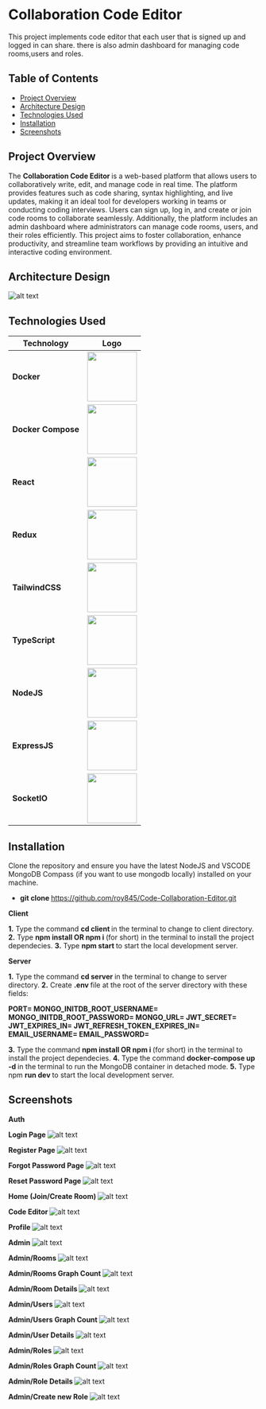 # Collaboration Code Editor

This project implements code editor that each user that is signed up and logged in can share. there is also admin dashboard for managing code rooms,users and roles.

## Table of Contents

- [Project Overview](#project-overview)
- [Architecture Design](#architecture-design)
- [Technologies Used](#technologies-used)
- [Installation](#installation)
- [Screenshots](#screenshots)

## Project Overview

The <b> Collaboration Code Editor </b> is a web-based platform that allows users to collaboratively write, edit, and manage code in real time. The platform provides features such as code sharing, syntax highlighting, and live updates, making it an ideal tool for developers working in teams or conducting coding interviews. Users can sign up, log in, and create or join code rooms to collaborate seamlessly. Additionally, the platform includes an admin dashboard where administrators can manage code rooms, users, and their roles efficiently. This project aims to foster collaboration, enhance productivity, and streamline team workflows by providing an intuitive and interactive coding environment.

## Architecture Design

![alt text](assets/code-collaboration-editor-system-achitecture.png)

## Technologies Used

| **Technology**     | **Logo**                                                                                                                                                                      |
| ------------------ | ----------------------------------------------------------------------------------------------------------------------------------------------------------------------------- |
| **Docker**         | <img src="https://icon-icons.com/icons2/2699/PNG/512/docker_official_logo_icon_169250.png" width="100px" height="100px">                                                      |
| **Docker Compose** | <img src="https://encrypted-tbn0.gstatic.com/images?q=tbn:ANd9GcQ7swv72e-AJAfT3hZdULsmYXetYSldgE78ag&s" width="100px" height="100px">                                         |
| **React**          | <img src="https://upload.wikimedia.org/wikipedia/he/a/a7/React-icon.svg" width="100px" height="100px">                                                                        |
| **Redux**          | <img src="https://www.svgrepo.com/show/303557/redux-logo.svg" width="100px" height="100px">                                                                                   |
| **TailwindCSS**    | <img src="https://encrypted-tbn0.gstatic.com/images?q=tbn:ANd9GcR_BuIzY141a5nIZoGEQkFYPN_f3bQddC4uu5ctRPO1Ftp6BNy_iV5foebwEIYesnZLA6c&usqp=CAU" width="100px" height="100px"> |
| **TypeScript**     | <img src="https://encrypted-tbn0.gstatic.com/images?q=tbn:ANd9GcTuiTDrB4jE3RaO72W0feOQP1XcZhjTrOBuYcqcXNSIQKeOx4iaA75cEZVN5BDrkQcLYK0&usqp=CAU" width="100px" height="100px"> |
| **NodeJS**         | <img src="https://encrypted-tbn0.gstatic.com/images?q=tbn:ANd9GcQ6Hd-Hz0vOuWyFXYO3xUrG4_bJQ0wcmd-DtA&s" width="100px" height="100px">                                         |
| **ExpressJS**      | <img src="https://cdn.groovetechnology.com/wp-content/uploads/2023/08/expressjs.png" width="100px" height="100px">                                                            |
| **SocketIO**       | <img src="https://ik.imagekit.io/ably/ghost/prod/2021/03/socket-io-logo-1.jpeg?tr=w-1728,q-50" width="100px" height="100px">                                                  |

## Installation

Clone the repository and ensure you have the latest NodeJS and VSCODE MongoDB Compass (if you want to use mongodb locally) installed on your machine.

- <b> git clone </b> https://github.com/roy845/Code-Collaboration-Editor.git

<b> Client </b>

<b>1.</b> Type the command <b> cd client </b> in the terminal to change to client directory.
<b>2.</b> Type <b> npm install </b> <b> OR </b> <b> npm i </b> (for short) in the terminal to install the project dependecies.
<b>3.</b> Type <b> npm start </b> to start the local development server.

<b> Server </b>

<b>1.</b> Type the command <b> cd server </b> in the terminal to change to server directory.
<b>2.</b> Create <b> .env </b> file at the root of the server directory with these fields:

<b> PORT=
MONGO_INITDB_ROOT_USERNAME=
MONGO_INITDB_ROOT_PASSWORD=
MONGO_URL=
JWT_SECRET=
JWT_EXPIRES_IN=
JWT_REFRESH_TOKEN_EXPIRES_IN=
EMAIL_USERNAME=
EMAIL_PASSWORD= </b>

<b>3.</b> Type the command <b> npm install </b> <b> OR </b> <b> npm i </b> (for short) in the terminal to install the project dependecies.
<b>4.</b> Type the command <b> docker-compose up -d </b> in the terminal to run the MongoDB container in detached mode.
<b>5.</b> Type npm <b> run dev </b> to start the local development server.

## Screenshots

<b> Auth </b>

<b> Login Page </b>
![alt text](../assets/image.png)

<b> Register Page </b>
![alt text](../assets/image-1.png)

<b> Forgot Password Page </b>
![alt text](../assets/image-2.png)

<b> Reset Password Page </b>
![alt text](../assets/image-3.png)

<b> Home (Join/Create Room) </b>
![alt text](../assets/image-4.png)

<b> Code Editor </b>
![alt text](../assets/image-5.png)

<b> Profile </b>
![alt text](../assets/image-7.png)

<b> Admin </b>
![alt text](../assets/image-6.png)

<b> Admin/Rooms </b>
![alt text](../assets/image-8.png)

<b> Admin/Rooms Graph Count </b>
![alt text](../assets/image-14.png)

<b> Admin/Room Details </b>
![alt text](../assets/image-11.png)

<b> Admin/Users </b>
![alt text](../assets/image-9.png)

<b> Admin/Users Graph Count </b>
![alt text](../assets/image-15.png)

<b> Admin/User Details </b>
![alt text](../assets/image-12.png)

<b> Admin/Roles </b>
![alt text](../assets/image-10.png)

<b> Admin/Roles Graph Count </b>
![alt text](../assets/image-17.png)

<b> Admin/Role Details </b>
![alt text](../assets/image-13.png)

<b> Admin/Create new Role </b>
![alt text](../assets/image-16.png)
